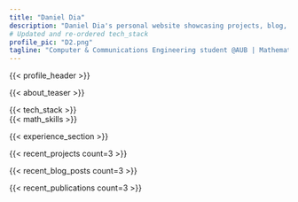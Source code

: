 ```yaml
---
title: "Daniel Dia"
description: "Daniel Dia's personal website showcasing projects, blog, and professional profile."
# Updated and re-ordered tech_stack
profile_pic: "D2.png"
tagline: "Computer & Communications Engineering student @AUB | Mathematics & Finance Enthusiast"
---
```


{{< profile_header >}}

{{< about_teaser >}}

<div class="container mx-auto px-4 md:px-6">
  <div class="md:flex md:flex-row md:space-x-8 items-start mb-12 md:mb-16">
      <div class="md:w-1/2 mb-8 md:mb-0">
          {{< tech_stack >}}
      </div>
      <div class="md:w-1/2">
          {{< math_skills >}}
      </div>
  </div>
</div>

{{< experience_section >}}

{{< recent_projects count=3 >}}

{{< recent_blog_posts count=3 >}}

{{< recent_publications count=3 >}}
